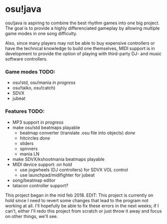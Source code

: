 # osu!java

osu!java is aspiring to combine the best rhythm games into one big project.
The goal is to provide a highly differenciated gameplay by allowing multiple game modes in one song difficulty.

Also, since many players may not be able to buy expensive controllers or have the technical knowledge to build one themselves, MIDI support is in development to provide the option of playing with third-party DJ- and music software controllers.

### Game modes TODO:
- osu!std, osu!mania *in progress*
- osu!taiko, osu!catch)
- SDVX
- jubeat

### Features TODO:
- MP3 support *in progress*
- make osu!std beatmaps playable
  - beatmap converter (translate .osu file into objects) *done*
  - hitcircles *done*
  - sliders
  - spinners
  - mania LN
- make SDVX/kshootmania beatmaps playable
- MIDI device support: *on hold*
  - use jogwheels (DJ controllers) for SDVX VOL control
  - use launchpad/midifighter for jubeat
- song/beatmap editor
- tatacon controller support?

This project began in the mid feb 2018.
EDIT: This project is currently on hold since I need to revert some changes that lead to the program not working at all. I'll hopefully be able to fix these errors in the next weeks; if I can't, either I'll redo this project from scratch or just throw it away and focus on other things, we'll see.
